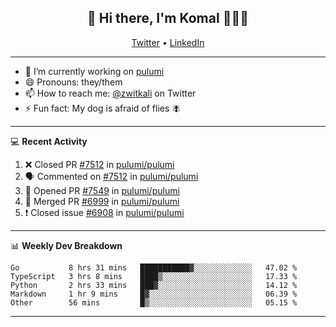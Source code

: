 <h2 align="center"> 👋 Hi there, I'm Komal 🧑🏾‍💻 </h2>
<p align="center">
    <a href="https://twitter.com/zwitkali">Twitter</a> •
    <a href="https://www.linkedin.com/in/komal-ali/">LinkedIn</a>
</p>

--------

- 🔭 I’m currently working on [pulumi](https://github.com/pulumi/pulumi)
- 😄 Pronouns: they/them
- 📫 How to reach me: [@zwitkali](https://twitter.com/zwitkali) on Twitter
- ⚡ Fun fact: My dog is afraid of flies 🪰

--------
💻 **Recent Activity**

<!--START_SECTION:activity-->
1. ❌ Closed PR [#7512](https://github.com/pulumi/pulumi/pull/7512) in [pulumi/pulumi](https://github.com/pulumi/pulumi)
2. 🗣 Commented on [#7512](https://github.com/pulumi/pulumi/issues/7512) in [pulumi/pulumi](https://github.com/pulumi/pulumi)
3. 💪 Opened PR [#7549](https://github.com/pulumi/pulumi/pull/7549) in [pulumi/pulumi](https://github.com/pulumi/pulumi)
4. 🎉 Merged PR [#6999](https://github.com/pulumi/pulumi/pull/6999) in [pulumi/pulumi](https://github.com/pulumi/pulumi)
5. ❗️ Closed issue [#6908](https://github.com/pulumi/pulumi/issues/6908) in [pulumi/pulumi](https://github.com/pulumi/pulumi)
<!--END_SECTION:activity-->

--------

📊 **Weekly Dev Breakdown**
<!--START_SECTION:waka-->
```text
Go           8 hrs 31 mins   ███████████▓░░░░░░░░░░░░░   47.02 % 
TypeScript   3 hrs 8 mins    ████▒░░░░░░░░░░░░░░░░░░░░   17.33 % 
Python       2 hrs 33 mins   ███▓░░░░░░░░░░░░░░░░░░░░░   14.12 % 
Markdown     1 hr 9 mins     █▓░░░░░░░░░░░░░░░░░░░░░░░   06.39 % 
Other        56 mins         █▒░░░░░░░░░░░░░░░░░░░░░░░   05.15 % 
```
<!--END_SECTION:waka-->

--------